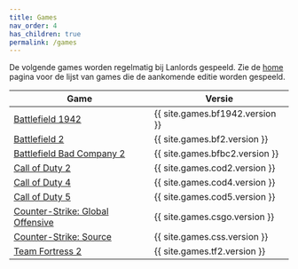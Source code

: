 ```yaml
---
title: Games
nav_order: 4
has_children: true
permalink: /games
---
```


De volgende games worden regelmatig bij Lanlords gespeeld. Zie de [home](/#games)
pagina voor de lijst van games die de aankomende editie worden gespeeld.

| Game                                            | Versie                           |
|-------------------------------------------------|----------------------------------|
| [Battlefield 1942](games/bf1942)                | {{ site.games.bf1942.version }}  |
| [Battlefield 2](games/2)                        | {{ site.games.bf2.version }}     |
| [Battlefield Bad Company 2](games/bfbc2)        | {{ site.games.bfbc2.version }}   |
| [Call of Duty 2](games/cod2)                    | {{ site.games.cod2.version }}    |
| [Call of Duty 4](games/cod4)                    | {{ site.games.cod4.version }}    |
| [Call of Duty 5](games/cod5)                    | {{ site.games.cod5.version }}    |
| [Counter-Strike: Global Offensive](games/csgo)  | {{ site.games.csgo.version }}    |
| [Counter-Strike: Source](games/css)             | {{ site.games.css.version }}     |
| [Team Fortress 2](games/tf2)                    | {{ site.games.tf2.version }}     |
